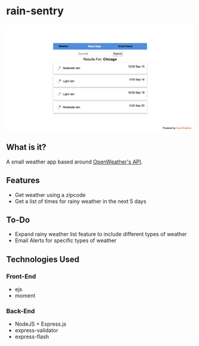 # rain-sentry
![Screenshot of UI](misc/example_beta.png)
## What is it?
A small weather app based around [OpenWeather's API](https://openweathermap.org/api).

## Features
* Get weather using a zipcode
* Get a list of times for rainy weather in the next 5 days

## To-Do
* Expand rainy weather list feature to include different types of weather
* Email Alerts for specific types of weather

## Technologies Used
### Front-End
* ejs
* moment
### Back-End
* NodeJS + Express.js
* express-validator
* express-flash
